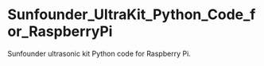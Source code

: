 # Sunfounder_UltraKit_Python_Code_for_RaspberryPi
Sunfounder ultrasonic kit Python code for Raspberry Pi.
